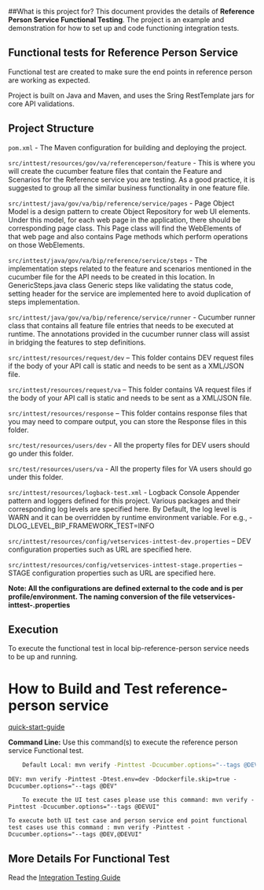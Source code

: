 ##What is this project for?
This document provides the details of **Reference Person Service Functional Testing**. The project is an example and demonstration for how to set up and code functioning integration tests.

## Functional tests for Reference Person Service
Functional test are created to make sure the end points in reference person are working as expected.

Project is built on Java and Maven, and uses the Sring RestTemplate jars for core API validations.

## Project Structure

`pom.xml` - The Maven configuration for building and deploying the project.

`src/inttest/resources/gov/va/referenceperson/feature` - This is where you will create the cucumber feature files that contain the Feature
and Scenarios for the Reference service you are testing. As a good practice, it is suggested to group all the similar business functionality in one feature file.

`src/inttest/java/gov/va/bip/reference/service/pages` - Page Object Model is a design pattern to create Object Repository for web UI elements. Under this model, for each web page in the application, there should be corresponding page class. This Page class will find the WebElements of that web page and also contains Page methods which perform operations on those WebElements.

`src/inttest/java/gov/va/bip/reference/service/steps` - The implementation steps related to the feature and scenarios mentioned in the cucumber file for the API needs to be created in this location. In GenericSteps.java class Generic steps like validating the status code, setting header for the service are implemented here to avoid duplication of steps implementation. 

`src/inttest/java/gov/va/bip/reference/service/runner` - Cucumber runner class that contains all feature file entries that needs to be executed at runtime. The annotations provided in the cucumber runner class will assist in bridging the features to step definitions.

`src/inttest/resources/request/dev` – This folder contains DEV request files if the body of your API call is static and needs to be sent as a XML/JSON file.

`src/inttest/resources/request/va` – This folder contains VA request files if the body of your API call is static and needs to be sent as a XML/JSON file.

`src/inttest/resources/response` – This folder contains response files that you may need to compare output, you can store the Response files in this folder. 

`src/test/resources/users/dev` - All the property files for DEV users should go under this folder.

`src/test/resources/users/va` - All the property files for VA users should go under this folder.

`src/inttest/resources/logback-test.xml` - Logback Console Appender pattern and loggers defined for this project.
Various packages and their corresponding log levels are specified here. By Default, the log level is WARN and it can be overridden by runtime environment variable. For e.g., -DLOG_LEVEL_BIP_FRAMEWORK_TEST=INFO

`src/inttest/resources/config/vetservices-inttest-dev.properties` – DEV configuration properties such as URL are specified here.

`src/inttest/resources/config/vetservices-inttest-stage.properties` – STAGE configuration properties such as URL are specified here.

**Note: All the configurations are defined external to the code and is per profile/environment. The naming conversion of the file
vetservices-inttest-<env>.properties**

## Execution

To execute the functional test in local bip-reference-person service needs to be up and running.

# How to Build and Test reference-person service
[quick-start-guide](/docs/quick-start-guide.md)

**Command Line:** Use this command(s) to execute the reference person service Functional test. 
```bash
    Default Local: mvn verify -Pinttest -Dcucumber.options="--tags @DEV"
```
    DEV: mvn verify -Pinttest -Dtest.env=dev -Ddockerfile.skip=true -Dcucumber.options="--tags @DEV"
```
    To execute the UI test cases please use this command: mvn verify -Pinttest -Dcucumber.options="--tags @DEVUI"
``` 
    To execute both UI test case and person service end point functional test cases use this command : mvn verify -Pinttest - Dcucumber.options="--tags @DEV,@DEVUI"
    
## More Details For Functional Test
Read the [Integration Testing Guide](/docs/referenceperson-intest.md)

